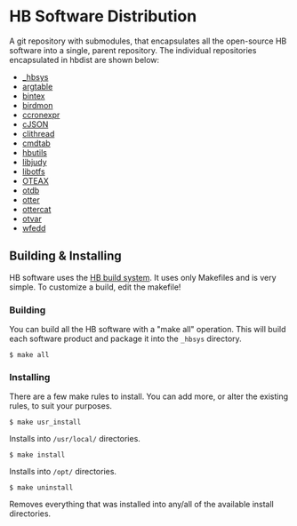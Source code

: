 # HB Software Distribution

A git repository with submodules, that encapsulates all the open-source HB software into a single, parent repository.  The individual repositories encapsulated in hbdist are shown below:

* [_hbsys](https://github.com/jpnorair/_hbsys)
* [argtable](https://github.com/jpnorair/argtable)
* [bintex](https://github.com/jpnorair/bintex)
* [birdmon](https://github.com/jpnorair/birdmon)
* [ccronexpr](https://github.com/jpnorair/ccronexpr)
* [cJSON](https://github.com/jpnorair/cjson)
* [clithread](https://github.com/jpnorair/clithread)
* [cmdtab](https://github.com/jpnorair/cmdtab)
* [hbutils](https://github.com/jpnorair/hbutils)
* [libjudy](https://github.com/jpnorair/libjudy)
* [libotfs](https://github.com/jpnorair/libotfs)
* [OTEAX](https://github.com/jpnorair/oteax)
* [otdb](https://github.com/jpnorair/otdb)
* [otter](https://github.com/jpnorair/otter)
* [ottercat](https://github.com/jpnorair/ottercat)
* [otvar](https://github.com/jpnorair/otvar)
* [wfedd](https://github.com/jpnorair/wfedd)

## Building & Installing

HB software uses the [HB build system](https://github.com/jpnorair/_hbsys).
It uses only Makefiles and is very simple.  To customize a build, edit the makefile!

### Building

You can build all the HB software with a "make all" operation.  This will build each software product and package it into the `_hbsys` directory.

```
$ make all
```

### Installing

There are a few make rules to install.  You can add more, or alter the existing rules, to suit your purposes.

```$ make usr_install```

Installs into `/usr/local/` directories.

```$ make install```

Installs into `/opt/` directories.

```$ make uninstall```

Removes everything that was installed into any/all of the available install directories.

